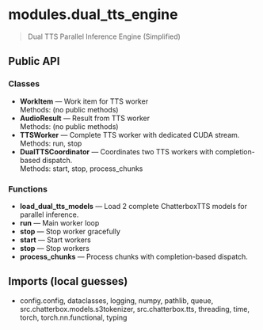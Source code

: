# modules.dual_tts_engine

> Dual TTS Parallel Inference Engine (Simplified)

## Public API

### Classes
- **WorkItem** — Work item for TTS worker  
  Methods: (no public methods)
- **AudioResult** — Result from TTS worker  
  Methods: (no public methods)
- **TTSWorker** — Complete TTS worker with dedicated CUDA stream.  
  Methods: run, stop
- **DualTTSCoordinator** — Coordinates two TTS workers with completion-based dispatch.  
  Methods: start, stop, process_chunks

### Functions
- **load_dual_tts_models** — Load 2 complete ChatterboxTTS models for parallel inference.
- **run** — Main worker loop
- **stop** — Stop worker gracefully
- **start** — Start workers
- **stop** — Stop workers
- **process_chunks** — Process chunks with completion-based dispatch.

## Imports (local guesses)
- config.config, dataclasses, logging, numpy, pathlib, queue, src.chatterbox.models.s3tokenizer, src.chatterbox.tts, threading, time, torch, torch.nn.functional, typing